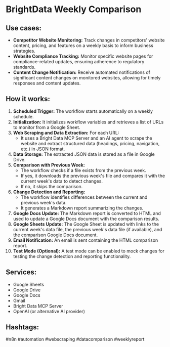 # BrightData Weekly Comparison

## Use cases:

- **Competitor Website Monitoring:** Track changes in competitors' website content, pricing, and features on a weekly basis to inform business strategies.
- **Website Compliance Tracking:** Monitor specific website pages for compliance-related updates, ensuring adherence to regulatory standards.
- **Content Change Notification:** Receive automated notifications of significant content changes on monitored websites, allowing for timely responses and content updates.

## How it works:

1.  **Scheduled Trigger:** The workflow starts automatically on a weekly schedule.
2.  **Initialization:** It initializes workflow variables and retrieves a list of URLs to monitor from a Google Sheet.
3.  **Web Scraping and Data Extraction:** For each URL:
    *   It uses a Bright Data MCP Server and an AI agent to scrape the website and extract structured data (headings, pricing, navigation, etc.) in JSON format.
4.  **Data Storage:** The extracted JSON data is stored as a file in Google Drive.
5.  **Comparison with Previous Week:**
    *   The workflow checks if a file exists from the previous week.
    *   If yes, it downloads the previous week's file and compares it with the current week's data to detect changes.
    *   If no, it skips the comparison.
6.  **Change Detection and Reporting:**
    *   The workflow identifies differences between the current and previous week's data.
    *   It generates a Markdown report summarizing the changes.
7.  **Google Docs Update:** The Markdown report is converted to HTML and used to update a Google Docs document with the comparison results.
8.  **Google Sheets Update:** The Google Sheet is updated with links to the current week's data file, the previous week's data file (if available), and the comparison Google Docs document.
9.  **Email Notification:** An email is sent containing the HTML comparison report.
10. **Test Mode (Optional):** A test mode can be enabled to mock changes for testing the change detection and reporting functionality.

## Services:

-   Google Sheets
-   Google Drive
-   Google Docs
-   Gmail
-   Bright Data MCP Server
-   OpenAI (or alternative AI provider)

## Hashtags:

#n8n #automation #webscraping #datacomparison #weeklyreport
